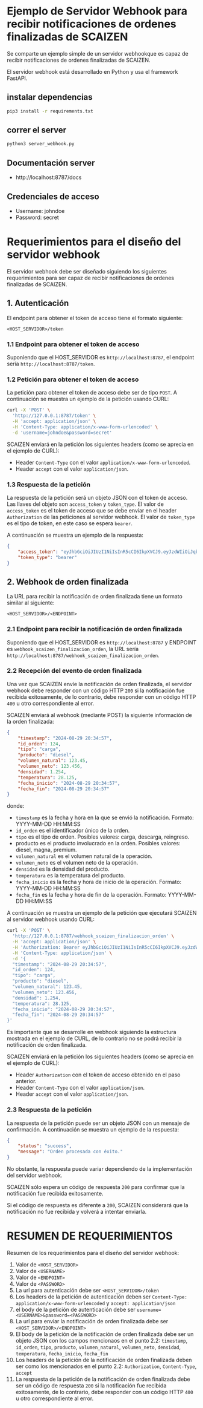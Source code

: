 <!-- seccion -->

# Ejemplo de Servidor Webhook para recibir notificaciones de ordenes finalizadas de SCAIZEN

Se comparte un ejemplo simple de un servidor webhookque es capaz de recibir notificaciones de ordenes finalizadas de SCAIZEN.

El servidor webhook está desarrollado en Python y usa el framework FastAPI.

## instalar dependencias

```bash
pip3 install -r requirements.txt
```

## correr el server

```bash
python3 server_webhook.py
```

## Documentación server

-   http://localhost:8787/docs

## Credenciales de acceso

-   Username: johndoe
-   Password: secret

# Requerimientos para el diseño del servidor webhook

El servidor webhook debe ser diseñado siguiendo los siguientes requerimientos para ser capaz de recibir notificaciones de ordenes finalizadas de SCAIZEN.

## 1. Autenticación

El endpoint para obtener el token de acceso tiene el formato siguiente:

```http
<HOST_SERVIDOR>/token
```

### 1.1 Endpoint para obtener el token de acceso

Suponiendo que el HOST_SERVIDOR es `http://localhost:8787`, el endpoint sería `http://localhost:8787/token`.

### 1.2 Petición para obtener el token de acceso

La petición para obtener el token de acceso debe ser de tipo `POST`. A continuación se muestra un ejemplo de la petición usando CURL:

```bash
curl -X 'POST' \
  'http://127.0.0.1:8787/token' \
  -H 'accept: application/json' \
  -H 'Content-Type: application/x-www-form-urlencoded' \
  -d 'username=johndoe&password=secret'
```

SCAIZEN enviará en la petición los siguientes headers (como se aprecia en el ejemplo de CURL):

-   Header `Content-Type` con el valor `application/x-www-form-urlencoded`.
-   Header `accept` con el valor `application/json`.

### 1.3 Respuesta de la petición

La respuesta de la petición será un objeto JSON con el token de acceso. Las llaves del objeto son `access_token` y `token_type`. El valor de `access_token` es el token de acceso que se debe enviar en el header `Authorization` de las peticiones al servidor webhook. El valor de `token_type` es el tipo de token, en este caso se espera `bearer`.

A continuación se muestra un ejemplo de la respuesta:

```json
{
    "access_token": "eyJhbGciOiJIUzI1NiIsInR5cCI6IkpXVCJ9.eyJzdWIiOiJqb2huZG9lIiwiZXhwIjoxNzI0OTYzNDI4fQ.cy_G-uOQHMgAUK_yW8vqXSnlRu4Fo7R4NPjzwIT3shU",
    "token_type": "bearer"
}
```

## 2. Webhook de orden finalizada

La URL para recibir la notificación de orden finalizada tiene un formato similar al siguiente:

```http
<HOST_SERVIDOR>/<ENDPOINT>
```

### 2.1 Endpoint para recibir la notificación de orden finalizada

Suponiendo que el HOST_SERVIDOR es `http://localhost:8787` y ENDPOINT es `webhook_scaizen_finalizacion_orden`, la URL sería `http://localhost:8787/webhook_scaizen_finalizacion_orden`.

### 2.2 Recepción del evento de orden finalizada

Una vez que SCAIZEN envíe la notificación de orden finalizada, el servidor webhook debe responder con un código HTTP `200` si la notificación fue recibida exitosamente, de lo contrario, debe responder con un código HTTP `400` u otro correspondiente al error.

SCAIZEN enviará al webhook (mediante POST) la siguiente información de la orden finalizada:

```json
{
    "timestamp": "2024-08-29 20:34:57",
    "id_orden": 124,
    "tipo": "carga",
    "producto": "diesel",
    "volumen_natural": 123.45,
    "volumen_neto": 123.456,
    "densidad": 1.254,
    "temperatura": 28.125,
    "fecha_inicio": "2024-08-29 20:34:57",
    "fecha_fin": "2024-08-29 20:34:57"
}
```

donde:

-   `timestamp` es la fecha y hora en la que se envió la notificación. Formato: YYYY-MM-DD HH:MM:SS
-   `id_orden` es el identificador único de la orden.
-   `tipo` es el tipo de orden. Posibles valores: carga, descarga, reingreso.
-   producto es el producto involucrado en la orden. Posibles valores: diesel, magna, premium.
-   `volumen_natural` es el volumen natural de la operación.
-   `volumen_neto` es el volumen neto de la operación.
-   `densidad` es la densidad del producto.
-   `temperatura` es la temperatura del producto.
-   `fecha_inicio` es la fecha y hora de inicio de la operación. Formato: YYYY-MM-DD HH:MM:SS
-   `fecha_fin` es la fecha y hora de fin de la operación. Formato: YYYY-MM-DD HH:MM:SS

A continuación se muestra un ejemplo de la petición que ejecutará SCAIZEN al servidor webhook usando CURL:

```bash
curl -X 'POST' \
  'http://127.0.0.1:8787/webhook_scaizen_finalizacion_orden' \
  -H 'accept: application/json' \
  -H 'Authorization: Bearer eyJhbGciOiJIUzI1NiIsInR5cCI6IkpXVCJ9.eyJzdWIiOiJqb2huZG9lIiwiZXhwIjoxNzI0OTY2NTE3fQ.pH8ExYMUijmiXxVhOIxgbRpAipk7xqJHP1gQP2FwWS0' \
  -H 'Content-Type: application/json' \
  -d '{
  "timestamp": "2024-08-29 20:34:57",
  "id_orden": 124,
  "tipo": "carga",
  "producto": "diesel",
  "volumen_natural": 123.45,
  "volumen_neto": 123.456,
  "densidad": 1.254,
  "temperatura": 28.125,
  "fecha_inicio": "2024-08-29 20:34:57",
  "fecha_fin": "2024-08-29 20:34:57"
}'

```

Es importante que se desarrolle en webhook siguiendo la estructura mostrada en el ejemplo de CURL, de lo contrario no se podrá recibir la notificación de orden finalizada.

SCAIZEN enviará en la petición los siguientes headers (como se aprecia en el ejemplo de CURL):

-   Header `Authorization` con el token de acceso obtenido en el paso anterior.
-   Header `Content-Type` con el valor `application/json`.
-   Header `accept` con el valor `application/json`.

### 2.3 Respuesta de la petición

La respuesta de la petición puede ser un objeto JSON con un mensaje de confirmación. A continuación se muestra un ejemplo de la respuesta:

```json
{
    "status": "success",
    "message": "Orden procesada con éxito."
}
```

No obstante, la respuesta puede variar dependiendo de la implementación del servidor webhook.

SCAIZEN sólo espera un código de respuesta `200` para confirmar que la notificación fue recibida exitosamente.

Si el código de respuesta es diferente a `200`, SCAIZEN considerará que la notificación no fue recibida y volverá a intentar enviarla.

# RESUMEN DE REQUERIMIENTOS

Resumen de los requerimientos para el diseño del servidor webhook:

1. Valor de `<HOST_SERVIDOR>`
2. Valor de `<USERNAME>`
3. Valor de `<ENDPOINT>`
4. Valor de `<PASSWORD>`
5. La url para autenticación debe ser `<HOST_SERVIDOR>/token`
6. Los headers de la petición de autenticación deben ser `Content-Type: application/x-www-form-urlencoded` y `accept: application/json`
7. el body de la petición de autenticación debe ser `username=<USERNAME>&password=<PASSWORD>`
8. La url para enviar la notificación de orden finalizada debe ser `<HOST_SERVIDOR>/<ENDPOINT>`
9. El body de la petición de la notificación de orden finalizada debe ser un objeto JSON con los campos mencionaos en el punto 2.2: `timestamp`, `id_orden`, `tipo`, `producto`, `volumen_natural`, `volumen_neto`, `densidad`, `temperatura`, `fecha_inicio`, `fecha_fin`
10. Los headers de la petición de la notificación de orden finalizada deben ser como los mencionados en el punto 2.2: `Authorization`, `Content-Type`, `accept`
11. La respuesta de la petición de la notificación de orden finalizada debe ser un código de respuesta `200` si la notificación fue recibida exitosamente, de lo contrario, debe responder con un código HTTP `400` u otro correspondiente al error.
